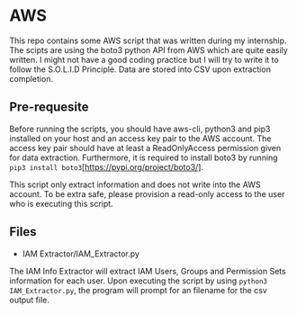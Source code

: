 # AWS
This repo contains some AWS script that was written during my internship. The scipts are using the boto3 python API from AWS which are quite easily written. I might not have a good coding practice but I will try to write it to follow the S.O.L.I.D Principle. Data are stored into CSV upon extraction completion. 

## Pre-requesite
Before running the scripts, you should have aws-cli, python3 and pip3 installed on your host and an access key pair to the AWS account. 
The access key pair should have at least a ReadOnlyAccess permission given for data extraction. 
Furthermore, it is required to install boto3 by running `pip3 install boto3`[https://pypi.org/project/boto3/].

This script only extract information and does not write into the AWS account. To be extra safe, please provision a read-only access to the user who is executing this script.

## Files
- IAM Extractor/IAM_Extractor.py

The IAM Info Extractor will extract IAM Users, Groups and Permission Sets information for each user.
Upon executing the script by using `python3 IAM_Extractor.py`, the program will prompt for an filename for the csv output file.
 

